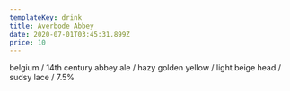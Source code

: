 ```yaml
---
templateKey: drink
title: Averbode Abbey
date: 2020-07-01T03:45:31.899Z
price: 10
---
```


belgium / 14th century abbey ale / hazy golden yellow / light beige head / sudsy lace / 7.5%
